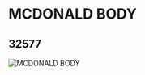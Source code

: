 # MCDONALD BODY
## 32577
![MCDONALD BODY](https://lc-www-live-s.legocdn.com/media/bricks/5/2/4156756.jpg)